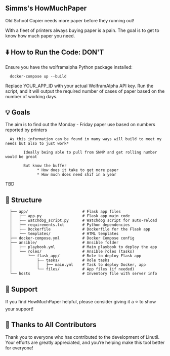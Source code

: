 ## Simms's HowMuchPaper
Old School Copier needs more paper before they running out!

With a fleet of printers always buying paper is a pain.
The goal is to get to know how much paper you need. 


## ⬇️ How to Run the Code: DON'T
Ensure you have the wolframalpha Python package installed:

      docker-compose up --build

Replace YOUR_APP_ID with your actual WolframAlpha API key.
Run the script, and it will output the required number of cases of paper based on the number of working days.


## 💡 Goals

The aim is to find out the Monday - Friday paper use based on numbers reported by printers

      As this information can be found in many ways will build to meet my needs but also to just work*
      
            Ideally being able to pull from SNMP and get rolling number would be great
            
            But know the buffer
                  * How does it take to get more paper
                  * How much does need shif in a year


TBD
## 📜 Structure

      ├── app/                        # Flask app files
      │   ├── app.py                  # Flask app main code
      │   ├── watchdog_script.py      # Watchdog script for auto-reload
      │   ├── requirements.txt        # Python dependencies
      │   ├── Dockerfile              # Dockerfile for the Flask app
      │   └── templates/              # HTML templates
      ├── docker-compose.yml          # Docker Compose config
      ├── ansible/                    # Ansible folder
      │   ├── playbook.yml            # Main playbook to deploy the app
      │   └── roles/                  # Ansible roles (tasks)
      │       └── flask_app/          # Role to deploy Flask app
      │           ├── tasks/          # Role tasks
      │           │   ├── main.yml    # Task to deploy Docker, app
      │           └── files/          # App files (if needed)
      └── hosts                       # Inventory file with server info

## 💖 Support

If you find HowMuchPaper helpful, please consider giving it a ⭐️ to show your support!


## 🏅 Thanks to All Contributors

Thank you to everyone who has contributed to the development of Linutil. Your efforts are greatly appreciated, and you’re helping make this tool better for everyone!
